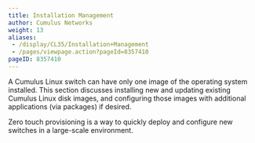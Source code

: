 ```yaml
---
title: Installation Management
author: Cumulus Networks
weight: 13
aliases:
 - /display/CL35/Installation+Management
 - /pages/viewpage.action?pageId=8357410
pageID: 8357410
---
```

A Cumulus Linux switch can have only one image of the operating system
installed. This section discusses installing new and updating existing
Cumulus Linux disk images, and configuring those images with additional
applications (via packages) if desired.

Zero touch provisioning is a way to quickly deploy and configure new
switches in a large-scale environment.
